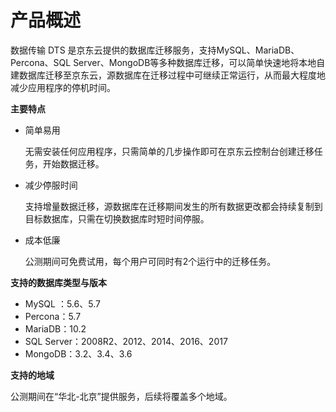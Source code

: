 # 产品概述

数据传输 DTS 是京东云提供的数据库迁移服务，支持MySQL、MariaDB、Percona、SQL Server、MongoDB等多种数据库迁移，可以简单快速地将本地自建数据库迁移至京东云，源数据库在迁移过程中可继续正常运行，从而最大程度地减少应用程序的停机时间。

**主要特点**

- 简单易用

  无需安装任何应用程序，只需简单的几步操作即可在京东云控制台创建迁移任务，开始数据迁移。

- 减少停服时间

  支持增量数据迁移，源数据库在迁移期间发生的所有数据更改都会持续复制到目标数据库，只需在切换数据库时短时间停服。

- 成本低廉

  公测期间可免费试用，每个用户可同时有2个运行中的迁移任务。

**支持的数据库类型与版本**

- MySQL ：5.6、5.7
- Percona：5.7
- MariaDB：10.2
- SQL Server：2008R2、2012、2014、2016、2017
- MongoDB：3.2、3.4、3.6

**支持的地域**

公测期间在“华北-北京”提供服务，后续将覆盖多个地域。